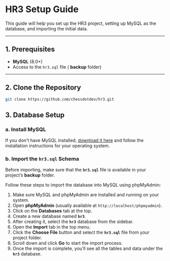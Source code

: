 # HR3 Setup Guide

This guide will help you set up the HR3 project, setting up MySQL as the database, and importing the initial data.

---

## 1. Prerequisites

- **MySQL** (8.0+)
- Access to the `hr3.sql` file ( **backup** folder)

---
## 2. Clone the Repository

```sh
git clone https://github.com/chessdotdev/hr3.git

```
## 3. Database Setup

### a. Install MySQL

If you don't have MySQL installed, [download it here](https://dev.mysql.com/downloads/mysql/) and follow the installation instructions for your operating system.



### b. Import the `hr3.sql` Schema

Before importing, make sure that the **`hr3.sql`** file is available in your project’s **backup** folder.

Follow these steps to import the database into MySQL using phpMyAdmin:

1. Make sure MySQL and phpMyAdmin are installed and running on your system.  
2. Open **phpMyAdmin** (usually available at `http://localhost/phpmyadmin`).  
3. Click on the **Databases** tab at the top.  
4. Create a new database named **`hr3`**.  
5. After creating it, select the **`hr3`** database from the sidebar.  
6. Open the **Import** tab in the top menu.  
7. Click the **Choose File** button and select the **`hr3.sql`** file from your project folder.  
8. Scroll down and click **Go** to start the import process.  
9. Once the import is complete, you’ll see all the tables and data under the **`hr3`** database.


